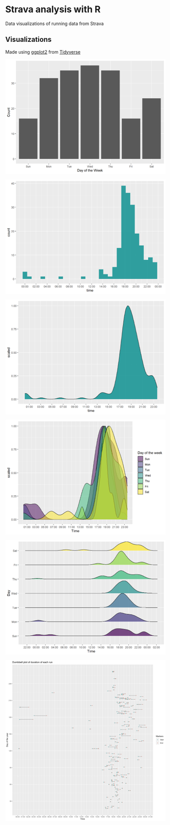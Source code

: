 # Strava analysis with R

Data visualizations of running data from Strava

## Visualizations
Made using [ggplot2](https://ggplot2.tidyverse.org/) from [Tidyverse](https://www.tidyverse.org/)

![Bar chart](https://raw.githubusercontent.com/Pipluppp/strava-analysis-r/master/strava_analysis_files/figure-html/bar-chart-1.png)

![Histogram](https://raw.githubusercontent.com/Pipluppp/strava-analysis-r/master/strava_analysis_files/figure-html/histogram-1.png)

![Density](https://raw.githubusercontent.com/Pipluppp/strava-analysis-r/master/strava_analysis_files/figure-html/density-1.png)

![Multiple Density](https://raw.githubusercontent.com/Pipluppp/strava-analysis-r/master/strava_analysis_files/figure-html/density-multi-1.png)

![Ridgeline](https://raw.githubusercontent.com/Pipluppp/strava-analysis-r/master/strava_analysis_files/figure-html/ridgeline-1.png)

![Dumbbell](https://raw.githubusercontent.com/Pipluppp/strava-analysis-r/master/viz/fig-dumbbell.png)